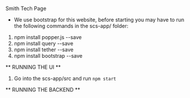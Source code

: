 Smith Tech Page 
* We use bootstrap for this website, before starting you may have to run the following commands in the scs-app/ folder: 

1) npm install popper.js --save 
2) npm install query --save
3) npm install tether --save 
4) npm install bootstrap --save 

** RUNNING THE UI ** 
1) Go into the scs-app/src and run `npm start`

** RUNNING THE BACKEND ** 

 
